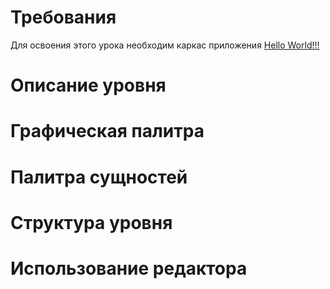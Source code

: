 # Требования #
Для освоения этого урока необходим каркас приложения [Hello World!!!](TutorialHelloWorld.md)

# Описание уровня #
# Графическая палитра #
# Палитра сущностей #
# Структура уровня #
# Использование редактора #